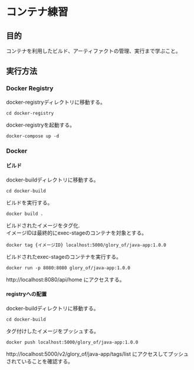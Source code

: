 # コンテナ練習
## 目的
コンテナを利用したビルド、アーティファクトの管理、実行まで学ぶこと。  

## 実行方法
### Docker Registry
docker-registryディレクトリに移動する。

```
cd docker-registry
```

docker-registryを起動する。  

```
docker-compose up -d
```

### Docker
#### ビルド
docker-buildディレクトリに移動する。  

```
cd docker-build
```

ビルドを実行する。

```
docker build .
```

ビルドされたイメージをタグ化.  
イメージIDは最終的にexec-stageのコンテナを対象とする。

```
docker tag {イメージID} localhost:5000/glory_of/java-app:1.0.0
```


ビルドされたexec-stageのコンテナを実行する。

```
docker run -p 8080:8080 glory_of/java-app:1.0.0
```

http://localhost:8080/api/home にアクセスする。

#### registryへの配置 
docker-buildディレクトリに移動する。  

```
cd docker-build
```

タグ付けしたイメージをプッシュする。

```
docker push localhost:5000/glory_of/java-app:1.0.0
```

http://localhost:5000/v2/glory_of/java-app/tags/list にアクセスしてプッシュされていることを確認する。